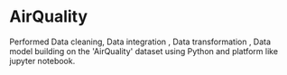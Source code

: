 # AirQuality

Performed Data cleaning, Data integration , Data transformation , Data model building on the 'AirQuality' dataset using Python and platform like jupyter notebook. 
